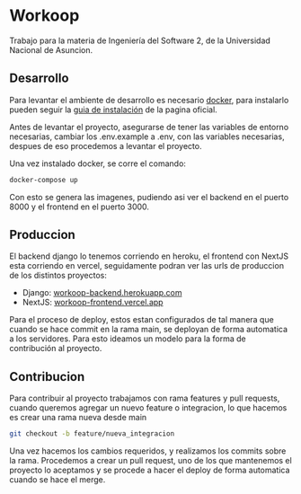 # Workoop
Trabajo para la materia de Ingeniería del Software 2, de la Universidad Nacional de Asuncion.

## Desarrollo

Para levantar el ambiente de desarrollo es necesario [docker](https://google.com), para instalarlo pueden seguir la [guia de instalación](https://docs.docker.com/engine/install/) de la pagina oficial.

Antes de levantar el proyecto, asegurarse de tener las variables de entorno necesarias, cambiar los .env.example a .env, con las variables necesarias, despues de eso procedemos a levantar el proyecto.

Una vez instalado docker, se corre el comando:
```bash
docker-compose up
```

Con esto se genera las imagenes, pudiendo asi ver el backend en el puerto 8000 y el frontend en el puerto 3000.

## Produccion

El backend django lo tenemos corriendo en heroku, el frontend con NextJS esta corriendo en vercel, seguidamente podran ver las urls de produccion de los distintos proyectos:

- Django: [workoop-backend.herokuapp.com](https://workoop-backend.herokuapp.com/)
- NextJS: [workoop-frontend.vercel.app](https://workoop-frontend.vercel.app/)

Para el proceso de deploy, estos estan configurados de tal manera que cuando se hace commit en la rama main, se deployan de forma automatica a los servidores. Para esto ideamos un modelo para la forma de contribución al proyecto.

## Contribucion

Para contribuir al proyecto trabajamos con rama features y pull requests, cuando queremos agregar un nuevo feature o integracion, lo que hacemos es crear una rama nueva desde main
```bash
git checkout -b feature/nueva_integracion
```
Una vez hacemos los cambios requeridos, y realizamos los commits sobre la rama. Procedemos a crear un pull request, uno de los que mantenemos el proyecto lo aceptamos y se procede a hacer el deploy de forma automatica cuando se hace el merge.
